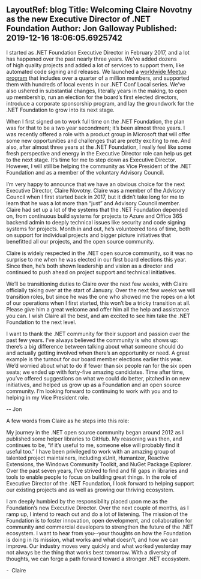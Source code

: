 LayoutRef: blog
Title: Welcoming Claire Novotny as the new Executive Director of .NET Foundation 
Author: Jon Galloway
Published: 2019-12-16 18:06:05.6925742
---
<p>I started as .NET Foundation Executive Director in February 2017, and a lot has happened over the past nearly three years. We’ve added dozens of&nbsp;high quality&nbsp;projects and added a lot of services to support them, like automated code signing and releases. We launched a&nbsp;<a href="https://www.meetup.com/pro/dotnet">worldwide Meetup program</a>&nbsp;that includes over a quarter of a million&nbsp;members, and&nbsp;supported them with hundreds of local events in our .NET Conf Local series. We’ve also ushered in substantial changes, literally years in the making, to&nbsp;open up&nbsp;membership, run an election for the board’s first elected directors, introduce a corporate sponsorship program, and lay the groundwork for the .NET Foundation to grow into its next stage.&nbsp;</p>

<p>When I first signed on to work full time on the .NET Foundation, the plan was for that to be a&nbsp;two year&nbsp;secondment; it’s been almost three years. I was recently offered a role with a product group in Microsoft that will offer some new opportunities and challenges that are&nbsp;pretty exciting&nbsp;to me.&nbsp;And also, after almost three years at the .NET Foundation, I really feel like some fresh perspective and energy in the Executive Director role can help us get to the next stage. It’s time for me to step down as Executive Director. However, I will still be helping the community as Vice President of the .NET Foundation and as a member of the voluntary Advisory Council.&nbsp;</p>

<p>I’m very happy to announce that we have an obvious choice for the next Executive Director, Claire Novotny. Claire was a member of the Advisory Council when I first started back in 2017, but it didn’t take long for me to learn that he was a lot more than “just” and Advisory Council member. Claire had set up a lot of the systems that the .NET Foundation depended on, from continuous build systems for projects to Azure and Office 365 backend admin to deeply technical issues like security and code signing systems for projects. Month in and out, he’s volunteered tons of time, both on support for individual projects and bigger picture initiatives that benefitted all our projects, and the open source community.&nbsp;</p>

<p>Claire is widely respected in the .NET open source community, so it was no surprise to me when he was elected in our first board elections this year. Since then, he’s both shown leadership and vision as a director and continued to push ahead on project support and technical initiatives.&nbsp;&nbsp;</p>

<p>We’ll be transitioning duties to Claire over the next few weeks, with Claire officially taking over at the start of January. Over the next few weeks we will transition roles, but since he was the one who showed me the ropes on a lot of our operations when I first started, this won’t be a tricky transition at all. Please give him a great welcome and offer him all the help and assistance you can. I wish Claire all the&nbsp;best, and&nbsp;am excited to see him take the .NET Foundation to the next level.&nbsp;</p>

<p>I want to thank the .NET community for their support and passion over the past few years. I’ve always believed the community is who shows up: there’s a big difference between talking about what someone should do and&nbsp;actually getting&nbsp;involved when there’s an opportunity or need. A great example is the turnout for our board member elections earlier this year. We’d worried about what to do if fewer than six people ran for the six open seats; we ended up with forty-five amazing candidates. Time after time, you’ve offered suggestions on what we could do better, pitched in on new initiatives, and helped us grow up as a Foundation and an open source community. I’m looking forward to continuing to work with you and to helping in my Vice President role. &nbsp;&nbsp;</p>

<p>--&nbsp;Jon&nbsp;</p>

<p>A few words from Claire as he steps into this role:&nbsp;</p>

<p>My journey in the .NET open source community began around 2012 as I published some helper libraries to GitHub. My reasoning was then, and continues to be, “if it’s useful to me, someone else will probably find it useful too.” I have been privileged to work with an amazing group of talented project maintainers, including&nbsp;xUnit, Humanizer, Reactive Extensions, the Windows Community Toolkit, and NuGet Package Explorer. Over the past seven years, I’ve strived to find and fill gaps in libraries and tools to enable people to focus on building great things. In the role of Executive Director of the .NET Foundation, I look forward to helping support our existing projects and as well as growing our thriving ecosystem.&nbsp;</p>

<p>I am deeply humbled by the responsibility placed upon me as the Foundation’s new Executive Director. Over the next couple of months, as I ramp up, I intend to reach out and do a lot of listening. The mission of the Foundation is to foster innovation, open development, and collaboration for community and commercial developers to strengthen the future of the .NET ecosystem. I want to hear from you--your thoughts on how the Foundation is doing in its mission, what works and what doesn’t, and how we can improve. Our industry moves very quickly and what worked yesterday may not always be the thing that works best tomorrow. With a diversity of thoughts, we can forge a path forward toward a stronger .NET ecosystem.&nbsp;</p>

<p>-&nbsp;&nbsp;Claire&nbsp;</p>
